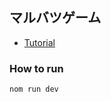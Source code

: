 ## マルバツゲーム

- [Tutorial](https://ja.react.dev/learn/tutorial-tic-tac-toe)

### How to run

```
nom run dev
```
